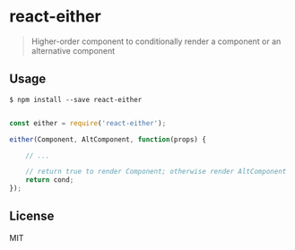 # react-either

> Higher-order component to conditionally render a component or an alternative component


## Usage

```
$ npm install --save react-either
```

```js

const either = require('react-either');

either(Component, AltComponent, function(props) {

    // ...

    // return true to render Component; otherwise render AltComponent
    return cond;
});
```


## License

MIT
